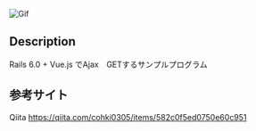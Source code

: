 

![Gif](https://i.imgur.com/gDOseqB.gif)


## Description
Rails 6.0 + Vue.js でAjax　GETするサンプルプログラム

## 参考サイト
Qiita
https://qiita.com/cohki0305/items/582c0f5ed0750e60c951
